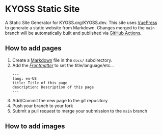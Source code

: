 # KYOSS Static Site
A Static Site Generator for KYOSS.org/KYOSS.dev. This site uses [VuePress](https://vuepress.github.io/guide/#vitepress)
to generate a static website from Markdown. Changes merged to the `main` branch will be automatically built and
published via [GitHub Actions](https://github.com/features/actions).


## How to add pages

1. Create a [Markdown](https://github.com/markdown-it/markdown-it) file in the `docs/` subdirectory.
2. Add the *[Frontmatter](https://vuepress.github.io/guide/page.html#frontmatter)* to set the title/language/etc...
   ```
   ---
   lang: en-US
   title: Title of this page
   description: Description of this page
   ---
   ```
3. Add/Commit the new page to the git repository
4. Push your branch to your fork
5. Submit a pull request to merge your submission to the `main` branch

## How to add images